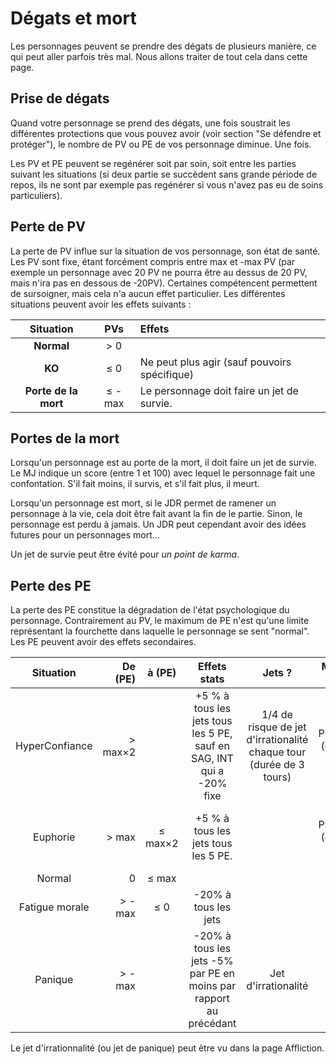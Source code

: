 # Dégats et mort

Les personnages peuvent se prendre des dégats de plusieurs manière, ce qui peut aller parfois très mal. Nous allons  traiter de tout cela dans cette page.

## Prise de dégats

Quand votre personnage se prend des dégats, une fois soustrait les différentes protections que vous pouvez avoir (voir section "Se défendre et protéger"), le nombre de PV ou PE de vos personnage diminue. Une fois.

Les PV et PE peuvent se regénérer soit par soin, soit entre les parties suivant les situations (si deux partie se succèdent sans grande période de repos, ils ne sont par exemple pas regénérer si vous n'avez pas eu de soins particuliers).

## Perte de PV

La perte de PV influe sur la situation de vos personnage, son état de santé. Les PV sont fixe, étant forcément compris entre max et -max PV (par exemple un personnage avec 20 PV ne pourra être au dessus de 20 PV, mais n'ira pas en dessous de -20PV). Certaines compétencent permettent de sursoigner, mais cela n'a aucun effet particulier. Les différentes situations peuvent avoir les effets suivants :

| Situation             | PVs    | Effets |
|:---------------------:|:------:|:-------|
|**Normal**             | > 0    |        |
| **KO**                | ≤ 0    | Ne peut plus agir (sauf pouvoirs spécifique) |
| **Porte de la mort**  | ≤ -max | Le personnage doit faire un jet de survie. |

## Portes de la mort

Lorsqu'un personnage est au porte de la mort, il doit faire un jet de survie. Le MJ indique un score (entre 1 et 100) avec lequel le personnage fait une confontation. S'il fait moins, il survis, et s'il fait plus, il meurt.

Lorsqu'un personnage est mort, si le JDR permet de ramener un personnage à la vie, cela doit être fait avant la fin de le partie. Sinon, le personnage est perdu à jamais. Un JDR peut cependant avoir des idées futures pour un personnages mort...

Un jet de survie peut être évité pour *un point de karma*.

## Perte des PE

La perte des PE constitue la dégradation de l'état psychologique du personnage. Contrairement au PV, le maximum de PE n'est qu'une limite représentant la fourchette dans laquelle le personnage se sent "normal". Les PE peuvent avoir des effets secondaires.

| Situation | De (PE) | à (PE) | Effets stats | Jets ? | Modif PE |   |
|:---------:|--------:|:------:|:------------:|:------:|:--------:|:-:|
| HyperConfiance | > max×2 |   | +5 % à tous les jets tous les 5 PE, sauf en SAG, INT qui a -20% fixe | 1/4 de risque de jet d'irrationalité chaque tour<br />(durée de 3 tours) | -3 PE/tour (cap à max PE) | Roleplay exigé |
| Euphorie  | > max   | ≤ max×2| +5 % à tous les jets tous les 5 PE. | | -2 PE/tour (cap à max PE) | |
| Normal    | 0       | ≤ max  |             |         |          |   |
| Fatigue morale | > -max | ≤ 0 | -20% à tous les jets |  | |   |
| Panique   | > -max  |  | -20% à tous les jets -5% par PE en moins par rapport au précédant | Jet d'irrationalité | | Roleplay exigé |

Le jet d'irrationnalité (ou jet de panique) peut être vu dans la page Affliction.
